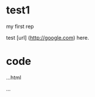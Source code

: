 test1
=====

my first rep

test [url] (http://google.com) here.


code
====

...html
<script type="text/javascript" src="js/test.js"></script>
...